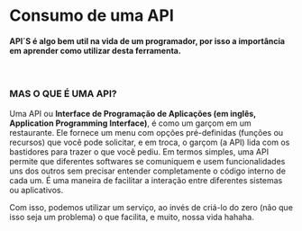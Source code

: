 <h1>Consumo de uma API</h1>

<h4>API´S é algo bem util na vida de um programador, por isso a importância em aprender como utilizar desta ferramenta. </h4>
<br>
<h3>MAS O QUE É UMA API?</h3> 

<p>Uma API ou <strong>Interface de Programação de Aplicações (em inglês, Application Programming Interface)</strong>, é como um garçom em um restaurante. Ele fornece um menu com opções pré-definidas (funções ou recursos) que você pode solicitar, e em troca, o garçom (a API) lida com os bastidores para trazer o que você pediu. Em termos simples, uma API permite que diferentes softwares se comuniquem e usem funcionalidades uns dos outros sem precisar entender completamente o código interno de cada um. É uma maneira de facilitar a interação entre diferentes sistemas ou aplicativos.</p>

Com isso, podemos utilizar um serviço, ao invés de criá-lo do zero (não que isso seja um problema) o que facilita, e muito, nossa vida hahaha.
